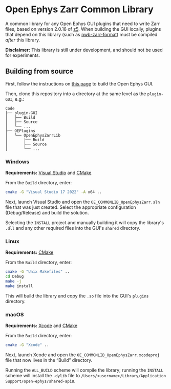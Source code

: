 # Open Ephys Zarr Common Library

A common library for any Open Ephys GUI plugins that need to write Zarr files, based on version 2.0.16 of [z5](https://github.com/constantinpape/z5). When building the GUI locally, plugins that depend on this library (such as [nwb-zarr-format](https://github.com/open-ephys-plugins/nwb-zarr-format)) must be compiled *after* this library.

**Disclaimer:** This library is still under development, and should not be used for experiments.

## Building from source

First, follow the instructions on [this page](https://open-ephys.github.io/gui-docs/Developer-Guide/Compiling-the-GUI.html) to build the Open Ephys GUI.

Then, clone this repository into a directory at the same level as the `plugin-GUI`, e.g.:
 
```
Code
├── plugin-GUI
│   ├── Build
│   ├── Source
│   └── ...
├── OEPlugins
│   └── OpenEphysZarrLib
│       ├── Build
│       ├── Source
│       └── ...
```

### Windows

**Requirements:** [Visual Studio](https://visualstudio.microsoft.com/) and [CMake](https://cmake.org/install/)

From the `Build` directory, enter:

```bash
cmake -G "Visual Studio 17 2022" -A x64 ..
```

Next, launch Visual Studio and open the `OE_COMMONLIB_OpenEphysZarr.sln` file that was just created. Select the appropriate configuration (Debug/Release) and build the solution.

Selecting the `INSTALL` project and manually building it will copy the library's `.dll` and any other required files into the GUI's `shared` directory.


### Linux

**Requirements:** [CMake](https://cmake.org/install/)

From the `Build` directory, enter:

```bash
cmake -G "Unix Makefiles" ..
cd Debug
make -j
make install
```

This will build the library and copy the `.so` file into the GUI's `plugins` directory.


### macOS

**Requirements:** [Xcode](https://developer.apple.com/xcode/) and [CMake](https://cmake.org/install/)

From the `Build` directory, enter:

```bash
cmake -G "Xcode" ..
```

Next, launch Xcode and open the `OE_COMMONLIB_OpenEphysZarr.xcodeproj` file that now lives in the “Build” directory.

Running the `ALL_BUILD` scheme will compile the library; running the `INSTALL` scheme will install the `.dylib` file to `/Users/<username>/Library/Application Support/open-ephys/shared-api8`.
